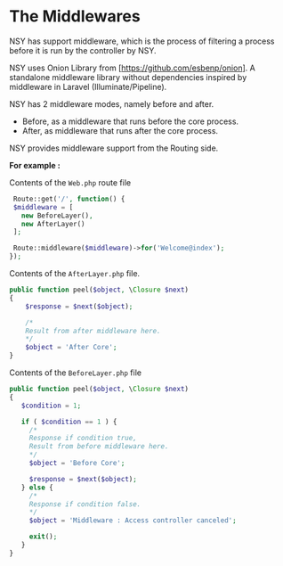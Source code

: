 # The Middlewares

NSY has support middleware, which is the process of filtering a process before it is run by the controller by NSY.

NSY uses Onion Library from [https://github.com/esbenp/onion]. A standalone middleware library without dependencies inspired by middleware in Laravel (Illuminate/Pipeline).

NSY has 2 middleware modes, namely before and after.

* Before, as a middleware that runs before the core process.
* After, as middleware that runs after the core process.

NSY provides middleware support from the Routing side.

**For example :**

Contents of the `Web.php` route file

```php
 Route::get('/', function() {
 $middleware = [
   new BeforeLayer(),
   new AfterLayer()
 ];

 Route::middleware($middleware)->for('Welcome@index');
});
```

Contents of the `AfterLayer.php` file.

```php
public function peel($object, \Closure $next)
{
    $response = $next($object);

    /*
    Result from after middleware here.
    */
    $object = 'After Core';
}
```

Contents of the `BeforeLayer.php` file

```php
public function peel($object, \Closure $next)
{
   $condition = 1;

   if ( $condition == 1 ) {
     /*
     Response if condition true,
     Result from before middleware here.
     */
     $object = 'Before Core';

     $response = $next($object);
   } else {
     /*
     Response if condition false.
     */
     $object = 'Middleware : Access controller canceled';

     exit();
   }
}
```
